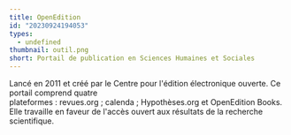 ```yaml
---
title: OpenEdition
id: "20230924194053"
types:
  - undefined
thumbnail: outil.png
short: Portail de publication en Sciences Humaines et Sociales
---
```


Lancé en 2011 et créé par le Centre pour l'édition électronique ouverte. Ce portail comprend quatre plateformes : revues.org ; calenda ; Hypothèses.org et OpenEdition Books. Elle travaille en faveur de l'accès ouvert aux résultats de la recherche scientifique.